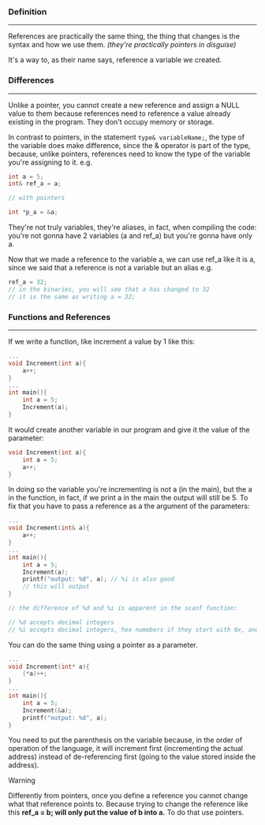 ### Definition
---
References are practically the same thing, the thing that changes is the syntax and how we use them. *(they're practically pointers in disguise)*

It's a way to, as their name says, reference a variable we created.
### Differences
---
Unlike a pointer, you cannot create a new reference and assign a NULL value to them because references need to reference a value already existing in the program. They don't occupy memory or storage.

In contrast to pointers, in the statement `type& variableName;`, the type of the variable does make difference, since the & operator is part of the type, because, unlike pointers, references need to know the type of the variable you're assigning to it.
e.g.

```cpp
int a = 5;
int& ref_a = a;

// with pointers

int *p_a = &a;
```

They're not truly variables, they're aliases, in fact, when compiling the code: you're not gonna have 2 variables (a and ref_a) but you're gonna have only a.

Now that we made a reference to the variable a, we can use ref_a like it is a, since we said that a reference is not a variable but an alias
e.g. 

```cpp
ref_a = 32;
// in the binaries, you will see that a has changed to 32
// it is the same as writing a = 32;
```
### Functions and References
---
If we write a function, like increment a value by 1 like this:

```cpp
...
void Increment(int a){
	a++;
}
...
int main(){
	int a = 5;
	Increment(a);
}
```

It would create another variable in our program and give it the value of the parameter: 

```cpp
void Increment(int a){
	int a = 5; 
	a++;
}
```

In doing so the variable you're incrementing is not a (in the main), but the a in the function, in fact, if we print a in the main the output will still be 5. To fix that you have to pass a reference as a the argument of the parameters:

```cpp
...
void Increment(int& a){
	a++;
}
...
int main(){
	int a = 5;
	Increment(a);
	printf("output: %d", a); // %i is also good
	// this will output 
}

// the difference of %d and %i is apparent in the scanf function: 

// %d accepts decimal integers
// %i accepts decimal integers, hex numebers if they start with 0x, and octal numbers if they start with 0.
```

You can do the same thing using a pointer as a parameter.

```cpp 
...
void Increment(int* a){
	(*a)++;
}
...
int main(){
	int a = 5;
	Increment(&a);
	printf("output: %d", a); 
}
```

You need to put the parenthesis on the variable because, in the order of operation of the language, it will increment first (incrementing the actual address) instead of de-referencing first (going to the value stored inside the address).

> [!warning]
> Differently from pointers, once you define a reference you cannot change what that reference points to. Because trying to change the reference like this **ref_a = b; will only put the value of b into a.** To do that use pointers.
